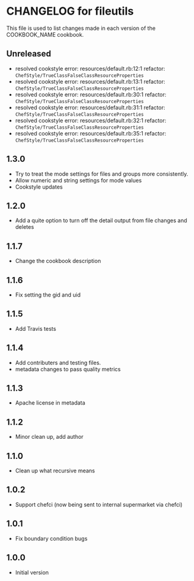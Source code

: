 
# CHANGELOG for fileutils

This file is used to list changes made in each version of the COOKBOOK_NAME
cookbook.

## Unreleased

- resolved cookstyle error: resources/default.rb:12:1 refactor: `ChefStyle/TrueClassFalseClassResourceProperties`
- resolved cookstyle error: resources/default.rb:13:1 refactor: `ChefStyle/TrueClassFalseClassResourceProperties`
- resolved cookstyle error: resources/default.rb:30:1 refactor: `ChefStyle/TrueClassFalseClassResourceProperties`
- resolved cookstyle error: resources/default.rb:31:1 refactor: `ChefStyle/TrueClassFalseClassResourceProperties`
- resolved cookstyle error: resources/default.rb:32:1 refactor: `ChefStyle/TrueClassFalseClassResourceProperties`
- resolved cookstyle error: resources/default.rb:35:1 refactor: `ChefStyle/TrueClassFalseClassResourceProperties`

## 1.3.0
* Try to treat the mode settings for files and groups more consistently.
* Allow numeric and string settings for mode values
* Cookstyle updates

## 1.2.0
* Add a quite option to turn off the detail output from file changes and deletes

## 1.1.7
* Change the cookbook description

## 1.1.6
* Fix setting the gid and uid

## 1.1.5
* Add Travis tests

## 1.1.4
* Add contributers and testing files.
* metadata changes to pass quality metrics

## 1.1.3
* Apache license in metadata

## 1.1.2
* Minor clean up, add author

## 1.1.0
* Clean up what recursive means

## 1.0.2
* Support chefci (now being sent to internal supermarket via chefci)

## 1.0.1
* Fix boundary condition bugs

## 1.0.0
* Initial version

